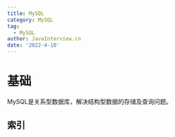 ```yaml
---
title: MySQL
category: MySQL
tag:
  - MySQL
author: JavaInterview.cn
date: '2022-4-10'
---
```




# 基础
MySQL是关系型数据库，解决结构型数据的存储及查询问题。


## 索引
